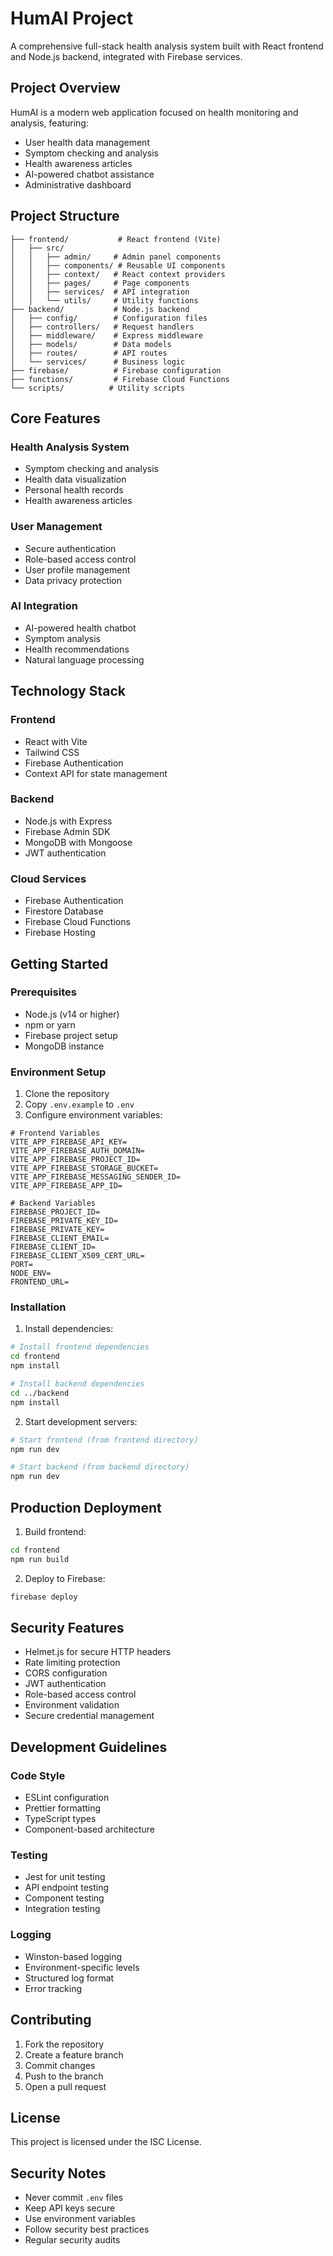 # HumAI Project
  
A comprehensive full-stack health analysis system built with React frontend and Node.js backend, integrated with Firebase services.

## Project Overview

HumAI is a modern web application focused on health monitoring and analysis, featuring:
- User health data management
- Symptom checking and analysis
- Health awareness articles
- AI-powered chatbot assistance
- Administrative dashboard

## Project Structure

```
├── frontend/           # React frontend (Vite)
│   ├── src/
│   │   ├── admin/     # Admin panel components
│   │   ├── components/ # Reusable UI components
│   │   ├── context/   # React context providers
│   │   ├── pages/     # Page components
│   │   ├── services/  # API integration
│   │   └── utils/     # Utility functions
├── backend/           # Node.js backend
│   ├── config/        # Configuration files
│   ├── controllers/   # Request handlers
│   ├── middleware/    # Express middleware
│   ├── models/        # Data models
│   ├── routes/        # API routes
│   └── services/      # Business logic
├── firebase/          # Firebase configuration
├── functions/         # Firebase Cloud Functions
└── scripts/          # Utility scripts
```

## Core Features

### Health Analysis System
- Symptom checking and analysis
- Health data visualization
- Personal health records
- Health awareness articles

### User Management
- Secure authentication
- Role-based access control
- User profile management
- Data privacy protection

### AI Integration
- AI-powered health chatbot
- Symptom analysis
- Health recommendations
- Natural language processing

## Technology Stack

### Frontend
- React with Vite
- Tailwind CSS
- Firebase Authentication
- Context API for state management

### Backend
- Node.js with Express
- Firebase Admin SDK
- MongoDB with Mongoose
- JWT authentication

### Cloud Services
- Firebase Authentication
- Firestore Database
- Firebase Cloud Functions
- Firebase Hosting

## Getting Started

### Prerequisites
- Node.js (v14 or higher)
- npm or yarn
- Firebase project setup
- MongoDB instance

### Environment Setup

1. Clone the repository
2. Copy `.env.example` to `.env`
3. Configure environment variables:

```env
# Frontend Variables
VITE_APP_FIREBASE_API_KEY=
VITE_APP_FIREBASE_AUTH_DOMAIN=
VITE_APP_FIREBASE_PROJECT_ID=
VITE_APP_FIREBASE_STORAGE_BUCKET=
VITE_APP_FIREBASE_MESSAGING_SENDER_ID=
VITE_APP_FIREBASE_APP_ID=

# Backend Variables
FIREBASE_PROJECT_ID=
FIREBASE_PRIVATE_KEY_ID=
FIREBASE_PRIVATE_KEY=
FIREBASE_CLIENT_EMAIL=
FIREBASE_CLIENT_ID=
FIREBASE_CLIENT_X509_CERT_URL=
PORT=
NODE_ENV=
FRONTEND_URL=
```

### Installation

1. Install dependencies:
```bash
# Install frontend dependencies
cd frontend
npm install

# Install backend dependencies
cd ../backend
npm install
```

2. Start development servers:
```bash
# Start frontend (from frontend directory)
npm run dev

# Start backend (from backend directory)
npm run dev
```

## Production Deployment

1. Build frontend:
```bash
cd frontend
npm run build
```

2. Deploy to Firebase:
```bash
firebase deploy
```

## Security Features

- Helmet.js for secure HTTP headers
- Rate limiting protection
- CORS configuration
- JWT authentication
- Role-based access control
- Environment validation
- Secure credential management

## Development Guidelines

### Code Style
- ESLint configuration
- Prettier formatting
- TypeScript types
- Component-based architecture

### Testing
- Jest for unit testing
- API endpoint testing
- Component testing
- Integration testing

### Logging
- Winston-based logging
- Environment-specific levels
- Structured log format
- Error tracking

## Contributing

1. Fork the repository
2. Create a feature branch
3. Commit changes
4. Push to the branch
5. Open a pull request

## License

This project is licensed under the ISC License.

## Security Notes

- Never commit `.env` files
- Keep API keys secure
- Use environment variables
- Follow security best practices
- Regular security audits